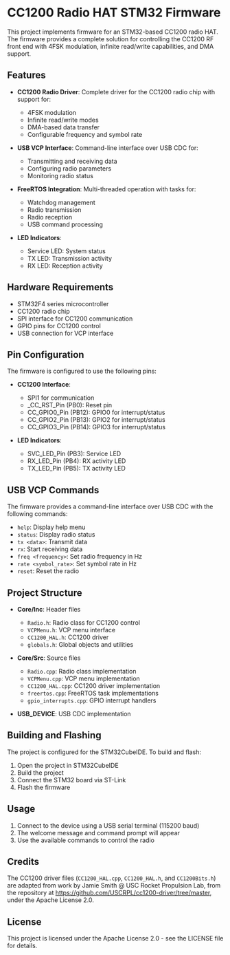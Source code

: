 # CC1200 Radio HAT STM32 Firmware

This project implements firmware for an STM32-based CC1200 radio HAT. The firmware provides a complete solution for controlling the CC1200 RF front end with 4FSK modulation, infinite read/write capabilities, and DMA support.

## Features

- **CC1200 Radio Driver**: Complete driver for the CC1200 radio chip with support for:
  - 4FSK modulation
  - Infinite read/write modes
  - DMA-based data transfer
  - Configurable frequency and symbol rate

- **USB VCP Interface**: Command-line interface over USB CDC for:
  - Transmitting and receiving data
  - Configuring radio parameters
  - Monitoring radio status

- **FreeRTOS Integration**: Multi-threaded operation with tasks for:
  - Watchdog management
  - Radio transmission
  - Radio reception
  - USB command processing

- **LED Indicators**:
  - Service LED: System status
  - TX LED: Transmission activity
  - RX LED: Reception activity

## Hardware Requirements

- STM32F4 series microcontroller
- CC1200 radio chip
- SPI interface for CC1200 communication
- GPIO pins for CC1200 control
- USB connection for VCP interface

## Pin Configuration

The firmware is configured to use the following pins:

- **CC1200 Interface**:
  - SPI1 for communication
  - _CC_RST_Pin (PB0): Reset pin
  - CC_GPIO0_Pin (PB12): GPIO0 for interrupt/status
  - CC_GPIO2_Pin (PB13): GPIO2 for interrupt/status
  - CC_GPIO3_Pin (PB14): GPIO3 for interrupt/status

- **LED Indicators**:
  - SVC_LED_Pin (PB3): Service LED
  - RX_LED_Pin (PB4): RX activity LED
  - TX_LED_Pin (PB5): TX activity LED

## USB VCP Commands

The firmware provides a command-line interface over USB CDC with the following commands:

- `help`: Display help menu
- `status`: Display radio status
- `tx <data>`: Transmit data
- `rx`: Start receiving data
- `freq <frequency>`: Set radio frequency in Hz
- `rate <symbol_rate>`: Set symbol rate in Hz
- `reset`: Reset the radio

## Project Structure

- **Core/Inc**: Header files
  - `Radio.h`: Radio class for CC1200 control
  - `VCPMenu.h`: VCP menu interface
  - `CC1200_HAL.h`: CC1200 driver
  - `globals.h`: Global objects and utilities

- **Core/Src**: Source files
  - `Radio.cpp`: Radio class implementation
  - `VCPMenu.cpp`: VCP menu implementation
  - `CC1200_HAL.cpp`: CC1200 driver implementation
  - `freertos.cpp`: FreeRTOS task implementations
  - `gpio_interrupts.cpp`: GPIO interrupt handlers

- **USB_DEVICE**: USB CDC implementation

## Building and Flashing

The project is configured for the STM32CubeIDE. To build and flash:

1. Open the project in STM32CubeIDE
2. Build the project
3. Connect the STM32 board via ST-Link
4. Flash the firmware

## Usage

1. Connect to the device using a USB serial terminal (115200 baud)
2. The welcome message and command prompt will appear
3. Use the available commands to control the radio

## Credits

The CC1200 driver files (`CC1200_HAL.cpp`, `CC1200_HAL.h`, and `CC1200Bits.h`) are adapted from work by Jamie Smith @ USC Rocket Propulsion Lab, from the repository at https://github.com/USCRPL/cc1200-driver/tree/master, under the Apache License 2.0.

## License

This project is licensed under the Apache License 2.0 - see the LICENSE file for details.
